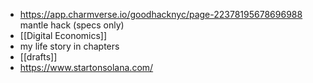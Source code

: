 - https://app.charmverse.io/goodhacknyc/page-22378195678696988 mantle hack (specs only)
- [[Digital Economics]]
- my life story in chapters
- [[drafts]]
- https://www.startonsolana.com/
